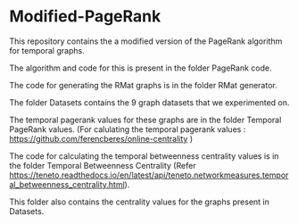 # Modified-PageRank

This repository contains the a modified version of the PageRank algorithm for temporal graphs. 

The algorithm and code for this is present in the folder PageRank code.


The code for generating the RMat graphs is in the folder RMat generator.

The folder Datasets contains the 9 graph datasets that we experimented on. 

The temporal pagerank values for these graphs are in the folder Temporal PageRank values. (For calulating the temporal pagerank values : https://github.com/ferencberes/online-centrality )

The code for calculating the temporal betweenness centrality values is in the folder Temporal Betweenness Centrality (Refer https://teneto.readthedocs.io/en/latest/api/teneto.networkmeasures.temporal_betweenness_centrality.html). 

This folder also contains the centrality values for the graphs present in Datasets.  
